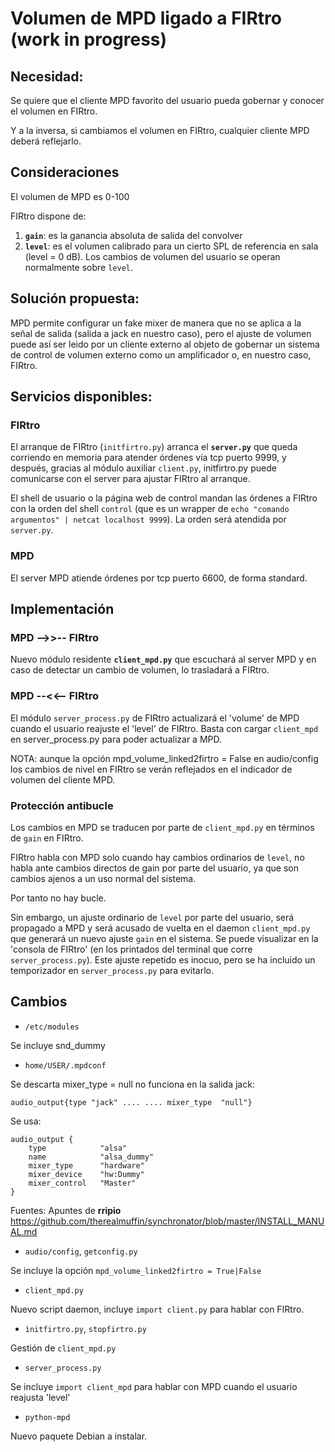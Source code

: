 # Volumen de MPD ligado a FIRtro (work in progress)

## Necesidad:

Se quiere que el cliente MPD favorito del usuario pueda gobernar y conocer el volumen en FIRtro. 

Y a la inversa, si cambiamos el volumen en FIRtro, cualquier cliente MPD deberá reflejarlo.

## Consideraciones

El volumen de MPD es 0-100 

FIRtro dispone de:
1. **`gain`**: es la ganancia absoluta de salida del convolver
2. **`level`**: es el volumen calibrado para un cierto SPL de referencia en sala (level = 0 dB). Los cambios de volumen del usuario se operan normalmente sobre `level`.

## Solución propuesta: 

MPD permite configurar un fake mixer de manera que no se aplica a la señal de salida (salida a jack en nuestro caso), pero el ajuste de volumen puede así ser leido por un cliente externo al objeto de gobernar un sistema de control de volumen externo como un amplificador o, en nuestro caso, FIRtro.

## Servicios disponibles:

### FIRtro

El arranque de FIRtro (`initfirtro.py`) arranca el **`server.py`** que queda corriendo en memoria para atender órdenes vía tcp puerto 9999, y después, gracias al módulo auxiliar `client.py`, initfirtro.py puede comunicarse con el server para ajustar FIRtro al arranque.

El shell de usuario o la página web de control mandan las órdenes a FIRtro con la orden del shell `control` (que es un wrapper de `echo "comando argumentos" | netcat localhost 9999`). La orden será atendida por `server.py`.

### MPD
El server MPD atiende órdenes por tcp puerto 6600, de forma standard.

## Implementación 

### MPD -->>-- FIRtro

Nuevo módulo residente **`client_mpd.py`** que escuchará al server MPD y en caso de detectar un cambio de volumen, lo trasladará a FIRtro.

### MPD --<<-- FIRtro

El módulo `server_process.py` de FIRtro actualizará el 'volume' de MPD cuando el usuario reajuste el 'level' de FIRtro. Basta con cargar `client_mpd` en server_process.py para poder actualizar a MPD.

NOTA: aunque la opción mpd_volume_linked2firtro = False en audio/config los cambios de nivel en FIRtro se verán reflejados en el indicador de volumen del cliente MPD.

### Protección antibucle

Los cambios en MPD se traducen por parte de `client_mpd.py` en términos de `gain` en FIRtro.

FIRtro habla con MPD solo cuando hay cambios ordinarios de `level`, no habla ante cambios directos de gain por parte del usuario, ya que son cambios ajenos a un uso normal del sistema.

Por tanto no hay bucle.

Sin embargo, un ajuste ordinario de `level` por parte del usuario, será propagado a MPD y será acusado de vuelta en el daemon `client_mpd.py` que generará un nuevo ajuste `gain` en el sistema. Se puede visualizar en la 'consola de FIRtro' (en los printados del terminal que corre `server_process.py`). Este ajuste repetido es inocuo, pero se ha incluido un temporizador en `server_process.py` para evitarlo.

## Cambios

- `/etc/modules`

Se incluye snd_dummy

- `home/USER/.mpdconf`

Se descarta mixer_type = null no funciona en la salida jack:

    audio_output{type "jack" .... .... mixer_type  "null"}

Se usa:

    audio_output {
        type            "alsa"
        name            "alsa_dummy"
        mixer_type      "hardware"
        mixer_device    "hw:Dummy"
        mixer_control   "Master"
    }

Fuentes:
Apuntes de **rripio**
https://github.com/therealmuffin/synchronator/blob/master/INSTALL_MANUAL.md

- `audio/config`, `getconfig.py` 

Se incluye la opción `mpd_volume_linked2firtro = True|False`

- `client_mpd.py`

Nuevo script daemon, incluye `import client.py` para hablar con FIRtro.

- `ìnitfirtro.py`, `stopfirtro.py`

Gestión de `client_mpd.py`

- `server_process.py`

Se incluye `import client_mpd` para hablar con MPD cuando el usuario reajusta 'level'

- `python-mpd`

Nuevo paquete Debian a instalar.


